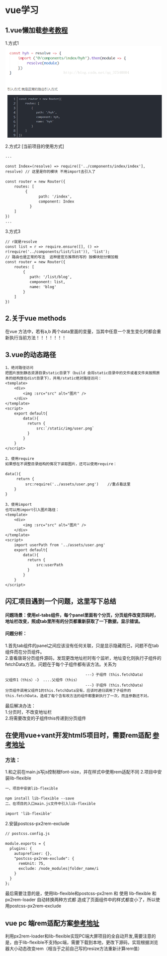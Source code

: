 # vue学习
## 1.vue懒加载[参考教程](https://blog.csdn.net/qq_37540004/article/details/78727063)
 1.方式1
![图片显示不出来请查看教程](./imgs/1.png)

 2.方式2 [当前项目的使用方式]
```
...

const Index=(resolve) => require(['../components/index/index'], resolve) // 这里是你的模块 不用import去引入了

const router = new Router({
    routes: [
		 {
		       path: '/index',
		       component: Index
		   }
	]
})
...
```
3.方式3
```
// r就是resolve
const list = r => require.ensure([], () => r(require('../components/list/list')), 'list');
// 路由也是正常的写法  这种是官方推荐的写的 按模块划分懒加载 
const router = new Router({
    routes: [
		{
		   path: '/list/blog',
		   component: list,
		   name: 'blog'
		}
	]
})
```
## 2.关于vue methods
在vue 方法中，若有a,b 两个data里面的变量，当其中任意一个发生变化时都会重新执行当前方法！！！！！！！

## 3.vue的动态路径
```$xslt
1、绝对路径访问
把图片放到静态资源目录static目录下（build 会将static目录中的文件或者文件夹按照原本的结构放在dist目录下），并用/static绝对路径访问：
<template>
    <div>
        <img :src="src" alt="图片" />
    </div>
</template>
<script>
    export default{
        data(){
          return {
              src:`/static/img/user.png`
          }
        }
    }
</script>

2、使用require
如果想在不调整目录结构的情况下读取图片，还可以使用require：

data(){
     return {
         src:require('../assets/user.png')    //重点看这里
    }
}

3、使用import
也可以用import引入图片路径：
<template>
    <div>
        <img :src="src" alt="图片" />
    </div>
</template>
<script>
    import userPath from '../assets/user.png'
    export default{
        data(){
          return {
              src:userPath 
          }
        }
    }
</script>

```
## 闪汇项目遇到一个问题，这里写下总结
#### 问题场景：使用el-tabs组件，每个panel里面有个分页，分页组件改变页码时，地址栏改变，照成tab里所有的分页都重新获取了一下数据，显示错误。  
#### 问题分析：
1.首先tab组件的panel之间应该没有任何关联，只是显示隐藏而已，问题不在tab组件而在分页组件。  
2.查看唐哥分页组件源码，发现更改地址栏时有个监听，地址变化则执行子组件的fetchData方法，问题在于每个子组件都有该方法。关系为  

```angular2
                                    ---》子组件（this.fetchData）
父组件1（this）-》 ....父组件（this）
                                    ---》子组件（this.fetchData）
分页组件调用父组件1的this.fetchData没有，应该时递归调用了子组件的this.fetchData，造成了每个含有改方法的组件都重新执行了一次，而且参数还不对。

```         
最后解决办法：  
1.分页时，不改变地址栏  
2.将需要改变的子组件this传递到分页组件

## 在使用vue+vant开发html5项目时，需要rem适配 [参考地址](https://www.cnblogs.com/skylineStar/p/10036525.html)
### 方法：
1.和之前在main.js写js控制根font-size，并在样式中使用rem适配不同
2.项目中安装lib-flexible
```angular2
一、项目中安装lib-flexible

npm install lib-flexible --save
二、在项目的入口main.js文件中引入lib-flexible

import 'lib-flexible'
``` 
2.安装postcss-px2rem-exclude
```angular2
// postcss.config.js

module.exports = {
  plugins: {
    autoprefixer: {},
    "postcss-px2rem-exclude": {
      remUnit: 75,
      exclude: /node_modules|folder_name/i
    }
  }
};
```


最后需要注意的是，使用lib-flexible和postcss-px2rem 和 使用 lib-flexible 和 px2rem-loader 自动转换两种方式都
造成了页面组件中的样式都变小了，所以使用postcss-px2rem-exclude

## vue pc 端rem适配方案[参考地址](https://blog.csdn.net/MrzhangxianshengJS/article/details/84562547)
利用px2rem-loader和lib-flexible实现PC端大屏项目的全自动开发,需要注意的是，由于lib-flexible不支持pc端，需要下载到本地，更改下源码，实现根据浏览器大小动态改变rem（相当于之前自己写的resize方法重新计算rem值）
